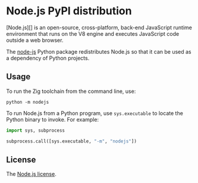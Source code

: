 Node.js PyPI distribution
=====================

[Node.js][] is an open-source, cross-platform, back-end JavaScript runtime environment that runs on the V8 engine and executes JavaScript code outside a web browser. 

The [node-js][pypi] Python package redistributes Node.js so that it can be used as a dependency of Python projects.

[zig]: https://nodejs.org/
[pypi]: https://pypi.org/project/node-js/

Usage
-----

To run the Zig toolchain from the command line, use:

```shell
python -m nodejs
```

To run Node.js from a Python program, use `sys.executable` to locate the Python binary to invoke. For example:

```python
import sys, subprocess

subprocess.call([sys.executable, "-m", "nodejs"])
```

License
-------

The [Node.js license](https://raw.githubusercontent.com/nodejs/node/master/LICENSE).